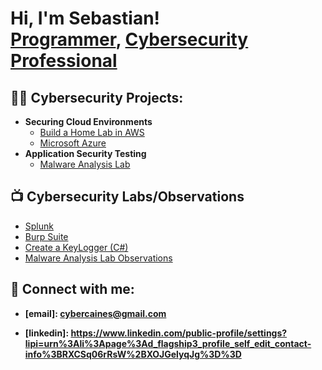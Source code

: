 <h1>Hi, I'm Sebastian! <br/><a href="https://github.com/maguscaine">Programmer</a>, <a href="https://www.linkedin.com/public-profile/settings?lipi=urn%3Ali%3Apage%3Ad_flagship3_profile_self_edit_contact-info%3BRXCSq06rRsW%2BXOJGelyqJg%3D%3D">Cybersecurity Professional</a></h1>

<h2>👨‍💻 Cybersecurity Projects:</h2>

- <b>Securing Cloud Environments</b>
  - [Build a Home Lab in AWS](https://github.com/maguscaine/Build-A-Home-Lab-in-AWS.git)
  - [Microsoft Azure](https://github.com/maguscaine)
- <b>Application Security Testing</b>
  - [Malware Analysis Lab](https://github.com/maguscaine)
 
    
<h2>📺 Cybersecurity Labs/Observations</h2>

- [Splunk]()
- [Burp Suite](https://github.com/maguscaine)
- [Create a KeyLogger (C#)](https://github.com/maguscaine)
- [Malware Analysis Lab Observations](https://github.com/maguscaine)

<h2> 🤳 Connect with me:</h2>

- <b>[email]: cybercaines@gmail.com</b>

- <b>[linkedin]: https://www.linkedin.com/public-profile/settings?lipi=urn%3Ali%3Apage%3Ad_flagship3_profile_self_edit_contact-info%3BRXCSq06rRsW%2BXOJGelyqJg%3D%3D</b>

<!--
**maguscaine/maguscaine** is a ✨ _special_ ✨ repository because its `README.md` (this file) appears on your GitHub profile.

Here are some ideas to get you started:

- 🔭 I’m currently working on ...
- 🌱 I’m currently learning ...
- 👯 I’m looking to collaborate on ...
- 🤔 I’m looking for help with ...
- 💬 Ask me about ...
- 📫 How to reach me: ...
- 😄 Pronouns: ...
- ⚡ Fun fact: ...
-->
